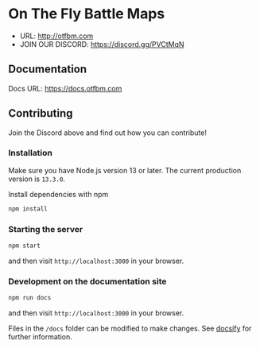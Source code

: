 # On The Fly Battle Maps

* URL: http://otfbm.com
* JOIN OUR DISCORD: https://discord.gg/PVCtMqN

## Documentation

Docs URL: https://docs.otfbm.com

## Contributing

Join the Discord above and find out how you can contribute!

### Installation

Make sure you have Node.js version 13 or later. The current production version is `13.3.0`.

Install dependencies with npm

```sh
npm install
```

### Starting the server

```sh
npm start
```

and then visit `http://localhost:3000` in your browser.

### Development on the documentation site

```sh
npm run docs
```

and then visit `http://localhost:3000` in your browser.

Files in the `/docs` folder can be modified to make changes. See [docsify](https://docsify.js.org/) for further information.
